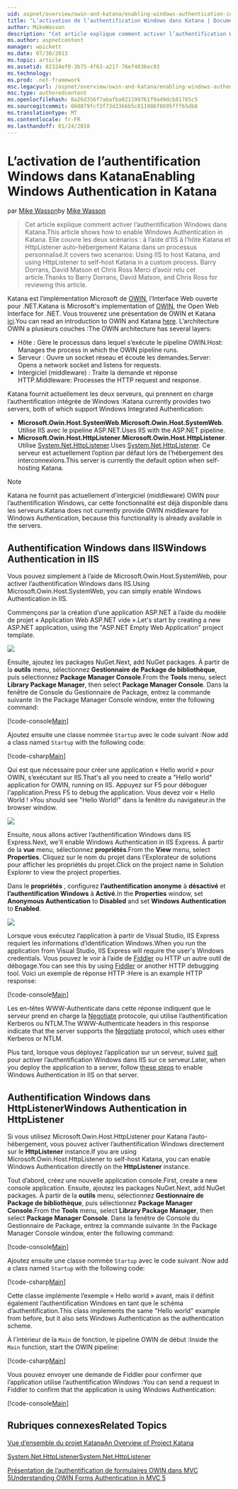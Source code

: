```yaml
---
uid: aspnet/overview/owin-and-katana/enabling-windows-authentication-in-katana
title: "L’activation de l’authentification Windows dans Katana | Documents Microsoft"
author: MikeWasson
description: "Cet article explique comment activer l’authentification Windows dans Katana. Elle couvre les deux scénarios : à l’aide d’IIS à l’hôte Katana et HttpListener auto-hébergement Kat..."
ms.author: aspnetcontent
manager: wpickett
ms.date: 07/30/2013
ms.topic: article
ms.assetid: 82324ef0-3b75-4f63-a217-76ef4036ec93
ms.technology: 
ms.prod: .net-framework
msc.legacyurl: /aspnet/overview/owin-and-katana/enabling-windows-authentication-in-katana
msc.type: authoredcontent
ms.openlocfilehash: 8a26d356f7abafba021199761f9a49dcb81765c5
ms.sourcegitcommit: 060879fcf3f73d2366b5c811986f8695fff65db8
ms.translationtype: MT
ms.contentlocale: fr-FR
ms.lasthandoff: 01/24/2018
---
```

<a name="enabling-windows-authentication-in-katana"></a><span data-ttu-id="82e45-104">L’activation de l’authentification Windows dans Katana</span><span class="sxs-lookup"><span data-stu-id="82e45-104">Enabling Windows Authentication in Katana</span></span>
====================
<span data-ttu-id="82e45-105">par [Mike Wasson](https://github.com/MikeWasson)</span><span class="sxs-lookup"><span data-stu-id="82e45-105">by [Mike Wasson](https://github.com/MikeWasson)</span></span>

> <span data-ttu-id="82e45-106">Cet article explique comment activer l’authentification Windows dans Katana.</span><span class="sxs-lookup"><span data-stu-id="82e45-106">This article shows how to enable Windows Authentication in Katana.</span></span> <span data-ttu-id="82e45-107">Elle couvre les deux scénarios : à l’aide d’IIS à l’hôte Katana et HttpListener auto-hébergement Katana dans un processus personnalisé.</span><span class="sxs-lookup"><span data-stu-id="82e45-107">It covers two scenarios: Using IIS to host Katana, and using HttpListener to self-host Katana in a custom process.</span></span> <span data-ttu-id="82e45-108">Barry Dorrans, David Matson et Chris Ross Merci d’avoir relu cet article.</span><span class="sxs-lookup"><span data-stu-id="82e45-108">Thanks to Barry Dorrans, David Matson, and Chris Ross for reviewing this article.</span></span>


<span data-ttu-id="82e45-109">Katana est l’implémentation Microsoft de [OWIN](http://owin.org/), l’Interface Web ouverte pour .NET.</span><span class="sxs-lookup"><span data-stu-id="82e45-109">Katana is Microsoft's implementation of [OWIN](http://owin.org/), the Open Web Interface for .NET.</span></span> <span data-ttu-id="82e45-110">Vous trouverez une présentation de OWIN et Katana [ici](an-overview-of-project-katana.md).</span><span class="sxs-lookup"><span data-stu-id="82e45-110">You can read an introduction to OWIN and Katana [here](an-overview-of-project-katana.md).</span></span> <span data-ttu-id="82e45-111">L’architecture OWIN a plusieurs couches :</span><span class="sxs-lookup"><span data-stu-id="82e45-111">The OWIN architecture has several layers:</span></span>

- <span data-ttu-id="82e45-112">Hôte : Gère le processus dans lequel s’exécute le pipeline OWIN.</span><span class="sxs-lookup"><span data-stu-id="82e45-112">Host: Manages the process in which the OWIN pipeline runs.</span></span>
- <span data-ttu-id="82e45-113">Serveur : Ouvre un socket réseau et écoute les demandes.</span><span class="sxs-lookup"><span data-stu-id="82e45-113">Server: Opens a network socket and listens for requests.</span></span>
- <span data-ttu-id="82e45-114">Intergiciel (middleware) : Traite la demande et réponse HTTP.</span><span class="sxs-lookup"><span data-stu-id="82e45-114">Middleware: Processes the HTTP request and response.</span></span>

<span data-ttu-id="82e45-115">Katana fournit actuellement les deux serveurs, qui prennent en charge l’authentification intégrée de Windows :</span><span class="sxs-lookup"><span data-stu-id="82e45-115">Katana currently provides two servers, both of which support Windows Integrated Authentication:</span></span>

- <span data-ttu-id="82e45-116">**Microsoft.Owin.Host.SystemWeb**.</span><span class="sxs-lookup"><span data-stu-id="82e45-116">**Microsoft.Owin.Host.SystemWeb**.</span></span> <span data-ttu-id="82e45-117">Utilise IIS avec le pipeline ASP.NET.</span><span class="sxs-lookup"><span data-stu-id="82e45-117">Uses IIS with the ASP.NET pipeline.</span></span>
- <span data-ttu-id="82e45-118">**Microsoft.Owin.Host.HttpListener**.</span><span class="sxs-lookup"><span data-stu-id="82e45-118">**Microsoft.Owin.Host.HttpListener**.</span></span> <span data-ttu-id="82e45-119">Utilise [System.Net.HttpListener](https://msdn.microsoft.com/library/system.net.httplistener.aspx).</span><span class="sxs-lookup"><span data-stu-id="82e45-119">Uses [System.Net.HttpListener](https://msdn.microsoft.com/library/system.net.httplistener.aspx).</span></span> <span data-ttu-id="82e45-120">Ce serveur est actuellement l’option par défaut lors de l’hébergement des interconnexions.</span><span class="sxs-lookup"><span data-stu-id="82e45-120">This server is currently the default option when self-hosting Katana.</span></span>

> [!NOTE]
> <span data-ttu-id="82e45-121">Katana ne fournit pas actuellement d’intergiciel (middleware) OWIN pour l’authentification Windows, car cette fonctionnalité est déjà disponible dans les serveurs.</span><span class="sxs-lookup"><span data-stu-id="82e45-121">Katana does not currently provide OWIN middleware for Windows Authentication, because this functionality is already available in the servers.</span></span>


## <a name="windows-authentication-in-iis"></a><span data-ttu-id="82e45-122">Authentification Windows dans IIS</span><span class="sxs-lookup"><span data-stu-id="82e45-122">Windows Authentication in IIS</span></span>

<span data-ttu-id="82e45-123">Vous pouvez simplement à l’aide de Microsoft.Owin.Host.SystemWeb, pour activer l’authentification Windows dans IIS.</span><span class="sxs-lookup"><span data-stu-id="82e45-123">Using Microsoft.Owin.Host.SystemWeb, you can simply enable Windows Authentication in IIS.</span></span>

<span data-ttu-id="82e45-124">Commençons par la création d’une application ASP.NET à l’aide du modèle de projet « Application Web ASP.NET vide ».</span><span class="sxs-lookup"><span data-stu-id="82e45-124">Let's start by creating a new ASP.NET application, using the "ASP.NET Empty Web Application" project template.</span></span>

![](enabling-windows-authentication-in-katana/_static/image1.png)

<span data-ttu-id="82e45-125">Ensuite, ajoutez les packages NuGet.</span><span class="sxs-lookup"><span data-stu-id="82e45-125">Next, add NuGet packages.</span></span> <span data-ttu-id="82e45-126">À partir de la **outils** menu, sélectionnez **Gestionnaire de Package de bibliothèque**, puis sélectionnez **Package Manager Console**.</span><span class="sxs-lookup"><span data-stu-id="82e45-126">From the **Tools** menu, select **Library Package Manager**, then select **Package Manager Console**.</span></span> <span data-ttu-id="82e45-127">Dans la fenêtre de Console du Gestionnaire de Package, entrez la commande suivante :</span><span class="sxs-lookup"><span data-stu-id="82e45-127">In the Package Manager Console window, enter the following command:</span></span>

[!code-console[Main](enabling-windows-authentication-in-katana/samples/sample1.cmd)]

<span data-ttu-id="82e45-128">Ajoutez ensuite une classe nommée `Startup` avec le code suivant :</span><span class="sxs-lookup"><span data-stu-id="82e45-128">Now add a class named `Startup` with the following code:</span></span>

[!code-csharp[Main](enabling-windows-authentication-in-katana/samples/sample2.cs)]

<span data-ttu-id="82e45-129">Qui est que nécessaire pour créer une application « Hello world » pour OWIN, s’exécutant sur IIS.</span><span class="sxs-lookup"><span data-stu-id="82e45-129">That's all you need to create a "Hello world" application for OWIN, running on IIS.</span></span> <span data-ttu-id="82e45-130">Appuyez sur F5 pour déboguer l'application.</span><span class="sxs-lookup"><span data-stu-id="82e45-130">Press F5 to debug the application.</span></span> <span data-ttu-id="82e45-131">Vous devez voir « Hello World ! »</span><span class="sxs-lookup"><span data-stu-id="82e45-131">You should see "Hello World!"</span></span> <span data-ttu-id="82e45-132">dans la fenêtre du navigateur.</span><span class="sxs-lookup"><span data-stu-id="82e45-132">in the browser window.</span></span>

![](enabling-windows-authentication-in-katana/_static/image2.png)

<span data-ttu-id="82e45-133">Ensuite, nous allons activer l’authentification Windows dans IIS Express.</span><span class="sxs-lookup"><span data-stu-id="82e45-133">Next, we'll enable Windows Authentication in IIS Express.</span></span> <span data-ttu-id="82e45-134">À partir de la **vue** menu, sélectionnez **propriétés**.</span><span class="sxs-lookup"><span data-stu-id="82e45-134">From the **View** menu, select **Properties**.</span></span> <span data-ttu-id="82e45-135">Cliquez sur le nom du projet dans l’Explorateur de solutions pour afficher les propriétés du projet.</span><span class="sxs-lookup"><span data-stu-id="82e45-135">Click on the project name in Solution Explorer to view the project properties.</span></span>

<span data-ttu-id="82e45-136">Dans le **propriétés** , configurez **l’authentification anonyme** à **désactivé** et **l’authentification Windows** à  **Activé**.</span><span class="sxs-lookup"><span data-stu-id="82e45-136">In the **Properties** window, set **Anonymous Authentication** to **Disabled** and set **Windows Authentication** to **Enabled**.</span></span>

![](enabling-windows-authentication-in-katana/_static/image3.png)

<span data-ttu-id="82e45-137">Lorsque vous exécutez l’application à partir de Visual Studio, IIS Express requiert les informations d’identification Windows.</span><span class="sxs-lookup"><span data-stu-id="82e45-137">When you run the application from Visual Studio, IIS Express will require the user's Windows credentials.</span></span> <span data-ttu-id="82e45-138">Vous pouvez le voir à l’aide de [Fiddler](http://fiddler2.com/home) ou HTTP un autre outil de débogage.</span><span class="sxs-lookup"><span data-stu-id="82e45-138">You can see this by using [Fiddler](http://fiddler2.com/home) or another HTTP debugging tool.</span></span> <span data-ttu-id="82e45-139">Voici un exemple de réponse HTTP :</span><span class="sxs-lookup"><span data-stu-id="82e45-139">Here is an example HTTP response:</span></span>

[!code-console[Main](enabling-windows-authentication-in-katana/samples/sample3.cmd?highlight=1,5-6)]

<span data-ttu-id="82e45-140">Les en-têtes WWW-Authenticate dans cette réponse indiquent que le serveur prend en charge la [Negotiate](http://www.ietf.org/rfc/rfc4559.txt) protocole, qui utilise l’authentification Kerberos ou NTLM.</span><span class="sxs-lookup"><span data-stu-id="82e45-140">The WWW-Authenticate headers in this response indicate that the server supports the [Negotiate](http://www.ietf.org/rfc/rfc4559.txt) protocol, which uses either Kerberos or NTLM.</span></span>

<span data-ttu-id="82e45-141">Plus tard, lorsque vous déployez l’application sur un serveur, suivez [suit](https://www.iis.net/configreference/system.webserver/security/authentication/windowsauthentication) pour activer l’authentification Windows dans IIS sur ce serveur.</span><span class="sxs-lookup"><span data-stu-id="82e45-141">Later, when you deploy the application to a server, follow [these steps](https://www.iis.net/configreference/system.webserver/security/authentication/windowsauthentication) to enable Windows Authentication in IIS on that server.</span></span>

## <a name="windows-authentication-in-httplistener"></a><span data-ttu-id="82e45-142">Authentification Windows dans HttpListener</span><span class="sxs-lookup"><span data-stu-id="82e45-142">Windows Authentication in HttpListener</span></span>

<span data-ttu-id="82e45-143">Si vous utilisez Microsoft.Owin.Host.HttpListener pour Katana l’auto-hébergement, vous pouvez activer l’authentification Windows directement sur le **HttpListener** instance.</span><span class="sxs-lookup"><span data-stu-id="82e45-143">If you are using Microsoft.Owin.Host.HttpListener to self-host Katana, you can enable Windows Authentication directly on the **HttpListener** instance.</span></span>

<span data-ttu-id="82e45-144">Tout d’abord, créez une nouvelle application console.</span><span class="sxs-lookup"><span data-stu-id="82e45-144">First, create a new console application.</span></span> <span data-ttu-id="82e45-145">Ensuite, ajoutez les packages NuGet.</span><span class="sxs-lookup"><span data-stu-id="82e45-145">Next, add NuGet packages.</span></span> <span data-ttu-id="82e45-146">À partir de la **outils** menu, sélectionnez **Gestionnaire de Package de bibliothèque**, puis sélectionnez **Package Manager Console**.</span><span class="sxs-lookup"><span data-stu-id="82e45-146">From the **Tools** menu, select **Library Package Manager**, then select **Package Manager Console**.</span></span> <span data-ttu-id="82e45-147">Dans la fenêtre de Console du Gestionnaire de Package, entrez la commande suivante :</span><span class="sxs-lookup"><span data-stu-id="82e45-147">In the Package Manager Console window, enter the following command:</span></span>

[!code-console[Main](enabling-windows-authentication-in-katana/samples/sample4.cmd)]

<span data-ttu-id="82e45-148">Ajoutez ensuite une classe nommée `Startup` avec le code suivant :</span><span class="sxs-lookup"><span data-stu-id="82e45-148">Now add a class named `Startup` with the following code:</span></span>

[!code-csharp[Main](enabling-windows-authentication-in-katana/samples/sample5.cs)]

<span data-ttu-id="82e45-149">Cette classe implémente l’exemple « Hello world » avant, mais il définit également l’authentification Windows en tant que le schéma d’authentification.</span><span class="sxs-lookup"><span data-stu-id="82e45-149">This class implements the same "Hello world" example from before, but it also sets Windows Authentication as the authentication scheme.</span></span>

<span data-ttu-id="82e45-150">À l’intérieur de la `Main` de fonction, le pipeline OWIN de début :</span><span class="sxs-lookup"><span data-stu-id="82e45-150">Inside the `Main` function, start the OWIN pipeline:</span></span>

[!code-csharp[Main](enabling-windows-authentication-in-katana/samples/sample6.cs)]

<span data-ttu-id="82e45-151">Vous pouvez envoyer une demande de Fiddler pour confirmer que l’application utilise l’authentification Windows :</span><span class="sxs-lookup"><span data-stu-id="82e45-151">You can send a request in Fiddler to confirm that the application is using Windows Authentication:</span></span>

[!code-console[Main](enabling-windows-authentication-in-katana/samples/sample7.cmd?highlight=1,4-5)]

## <a name="related-topics"></a><span data-ttu-id="82e45-152">Rubriques connexes</span><span class="sxs-lookup"><span data-stu-id="82e45-152">Related Topics</span></span>

[<span data-ttu-id="82e45-153">Vue d’ensemble du projet Katana</span><span class="sxs-lookup"><span data-stu-id="82e45-153">An Overview of Project Katana</span></span>](an-overview-of-project-katana.md)

[<span data-ttu-id="82e45-154">System.Net.HttpListener</span><span class="sxs-lookup"><span data-stu-id="82e45-154">System.Net.HttpListener</span></span>](https://msdn.microsoft.com/library/system.net.httplistener.aspx)

[<span data-ttu-id="82e45-155">Présentation de l’authentification de formulaires OWIN dans MVC 5</span><span class="sxs-lookup"><span data-stu-id="82e45-155">Understanding OWIN Forms Authentication in MVC 5</span></span>](https://blogs.msdn.com/b/webdev/archive/2013/07/03/understanding-owin-forms-authentication-in-mvc-5.aspx)
